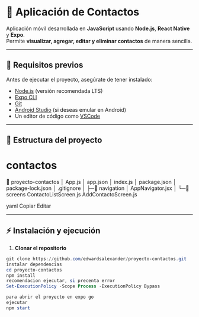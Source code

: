 # 📱 Aplicación de Contactos

Aplicación móvil desarrollada en **JavaScript** usando **Node.js**, **React Native** y **Expo**.  
Permite **visualizar, agregar, editar y eliminar contactos** de manera sencilla.

---

## 🚀 Requisitos previos

Antes de ejecutar el proyecto, asegúrate de tener instalado:

- [Node.js](https://nodejs.org/) (versión recomendada LTS)
- [Expo CLI](https://docs.expo.dev/get-started/installation/)
- [Git](https://git-scm.com/)
- [Android Studio](https://developer.android.com/studio) (si deseas emular en Android)
- Un editor de código como [VSCode](https://code.visualstudio.com/)

---

## 📂 Estructura del proyecto

# contactos
 
 📂 proyecto-contactos
│ App.js
│ app.json
│ index.js
│ package.json
│ package-lock.json
│ .gitignore
│
├─📂 navigation
│ AppNavigator.jsx
│
└─📂 screens
ContactoListScreen.js
AddContactoScreen.js

yaml
Copiar
Editar


---

## ⚡ Instalación y ejecución

1. **Clonar el repositorio**
```powershell
git clone https://github.com/edwardsalexander/proyecto-contactos.git
instalar dependencias
cd proyecto-contactos
npm install
recomendacion ejecutar, si precenta error
Set-ExecutionPolicy -Scope Process -ExecutionPolicy Bypass

para abrir el proyecto en expo go
ejecutar
npm start

